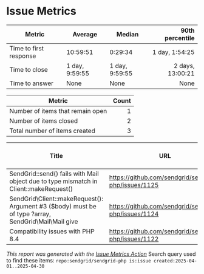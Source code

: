 # Issue Metrics

| Metric | Average | Median | 90th percentile |
| --- | --- | --- | ---: |
| Time to first response | 10:59:51 | 0:29:34 | 1 day, 1:54:25 |
| Time to close | 1 day, 9:59:55 | 1 day, 9:59:55 | 2 days, 13:00:21 |
| Time to answer | None | None | None |

| Metric | Count |
| --- | ---: |
| Number of items that remain open | 1 |
| Number of items closed | 2 |
| Total number of items created | 3 |

| Title | URL | Author | Time to first response | Time to close | Time to answer |
| --- | --- | --- | --- | --- | --- |
| SendGrid::send() fails with Mail object due to type mismatch in Client::makeRequest() | https://github.com/sendgrid/sendgrid-php/issues/1125 | [GOvidiu20](https://github.com/GOvidiu20) | 0:14:22 | 0:14:22 | None |
| SendGrid\\Client::makeRequest(): Argument #3 ($body) must be of type ?array, SendGrid\\Mail\\Mail give | https://github.com/sendgrid/sendgrid-php/issues/1124 | [AdamDomafoldi](https://github.com/AdamDomafoldi) | 0:29:34 | 2 days, 19:45:28 | None |
| Compatibility issues with PHP 8.4 | https://github.com/sendgrid/sendgrid-php/issues/1122 | [Whip](https://github.com/Whip) | 1 day, 8:15:38 | None | None |

_This report was generated with the [Issue Metrics Action](https://github.com/github/issue-metrics)_
Search query used to find these items: `repo:sendgrid/sendgrid-php is:issue created:2025-04-01..2025-04-30`
